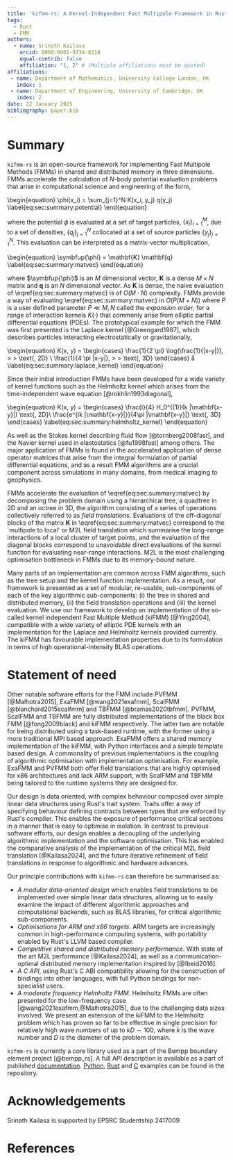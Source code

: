 ```yaml
---
title: 'kifmm-rs: A Kernel-Independent Fast Multipole Framework in Rust'
tags:
  - Rust
  - FMM
authors:
  - name: Srinath Kailasa
    orcid: 0000-0001-9734-8318
    equal-contrib: false
    affiliation: "1, 2" # (Multiple affiliations must be quoted)
affiliations:
 - name: Department of Mathematics, University College London, UK
   index: 1
 - name: Department of Engineering, University of Cambridge, UK
   index: 2
date: 22 January 2025
bibliography: paper.bib
---
```


# Summary

`kifmm-rs` is an open-source framework for implementing Fast Multipole Methods (FMMs) in shared and distributed memory in three dimensions. FMMs accelerate the calculation of $N$-body potential evaluation problems that arise in computational science and engineering of the form,

\begin{equation}
    \phi(x_i) = \sum_{j=1}^N K(x_i, y_j) q(y_j)
    \label{eq:sec:summary:potential}
\end{equation}

where the potential $\phi$ is evaluated at a set of target particles, $\{x_i\}_{i=1}^M$, due to a set of densities, $\{ q_j \}_{j=1}^N$ collocated at a set of source particles $\{y_j\}_{j=1}^N$. This evaluation can be interpreted as a matrix-vector multiplication,

\begin{equation}
    \symbfup{\phi} = \mathbf{K} \mathbf{q}
    \label{eq:sec:summary:matvec}
\end{equation}

where $\symbfup{\phi}$ is an $M$ dimensional vector, $\mathbf{K}$ is a dense $M \times N$ matrix and $\mathbf{q}$ is an $N$ dimensional vector. As $\mathbf{K}$ is dense, the naive evaluation of \eqref{eq:sec:summary:matvec} is of $O(M \cdot N)$ complexity. FMMs provide a way of evaluating \eqref{eq:sec:summary:matvec} in $O(P(M+N))$ where $P$ is a user defined parameter $P \ll M, N$ called the _expansion order_, for a range of interaction kernels $K(\cdot)$ that commonly arise from elliptic partial differential equations (PDEs). The prototypical example for which the FMM was first presented is the Laplace kernel [@Greengard1987], which describes particles interacting electrostatically or gravitationally,

\begin{equation}
    K(x, y) = \begin{cases}
	\frac{1}{2 \pi} \log(\frac{1}{\|x-y\|}),  \> \> \text{, 2D} \\
	\frac{1}{4 \pi \|x-y\|}, \> \> \text{, 3D}
    \end{cases}
å    \label{eq:sec:summary:laplace_kernel}
\end{equation}

Since their initial introduction FMMs have been developed for a wide variety of kernel functions such as the Helmholtz kernel which arises from the time-independent wave equation [@rokhlin1993diagonal],

\begin{equation}
    K(x, y) = \begin{cases}
      \frac{i}{4} H_0^{(1)}(k |\mathbf{x-y}|)  \text{, 2D}\\
        \frac{e^{ik |\mathbf{x-y}|}}{4\pi |\mathbf{x-y}|}  \text{, 3D}
  \end{cases}
  \label{eq:sec:summary:helmholtz_kernel}
\end{equation}

As well as the Stokes kernel describing fluid flow [@tornberg2008fast], and the Navier kernel used in elastostatics [@fu1998fast] among others. The major application of FMMs is found in the accelerated application of dense operator matrices that arise from the integral formulation of partial differential equations, and as a result FMM algorithms are a crucial component across simulations in many domains, from medical imaging to geophysics.

FMMs accelerate the evaluation of \eqref{eq:sec:summary:matvec} by decomposing the problem domain using a hierarchical tree, a quadtree in 2D and an octree in 3D, the algorithm consisting of a series of operations collectively referred to as _field translations_. Evaluations of the off-diagonal blocks of the matrix $\mathbf{K}$ in \eqref{eq:sec:summary:matvec} correspond to the `multipole to local' or M2L field translation which summarise the long-range interactions of a local cluster of target points, and the evaluation of the diagonal blocks correspond to unavoidable direct evaluations of the kernel function for evaluating near-range interactions. M2L is the most challenging optimisation bottleneck in FMMs due to its memory-bound nature.

Many parts of an implementation are common across FMM algorithms, such as the tree setup and the kernel function implementation. As a result, our framework is presented as a set of modular, re-usable, sub-components of each of the key algorithmic sub-components: (i) the tree in shared and distributed memory, (ii) the field translation operations and (iii) the kernel evaluation. We use our framework to develop an implementation of the so-called kernel independent Fast Multiple Method (kiFMM) [@Ying2004], compatible with a wide variety of elliptic PDE kernels with an implementation for the Laplace and Helmholtz kernels provided currently. The kiFMM has favourable implementation properties due to its formulation in terms of high operational-intensity BLAS operations.

# Statement of need

Other notable software efforts for the FMM include PVFMM [@Malhotra2015], ExaFMM [@wang2021exafmm], ScalFMM [@blanchard2015scalfmm] and TBFMM [@bramas2020tbfmm]. PVFMM, ScalFMM and TBFMM are fully distributed implementations of the black box FMM [@fong2009black] and kiFMM respectively. The latter two are notable for being distributed using a task-based runtime, with the former using a more traditional MPI based approach. ExaFMM offers a shared memory implementation of the kiFMM, with Python interfaces and a simple template based design. A commonality of previous implementations is the coupling of algorithmic optimisation with implementation optimisation. For example, ExaFMM and PVFMM both offer field translations that are highly optimised for x86 architectures and lack ARM support, with ScalFMM and TBFMM being tailored to the runtime systems they are designed for.

Our design is data oriented, with complex behaviour composed over simple linear data structures using Rust's trait system. Traits offer a way of specifying behaviour defining contracts between types that are enforced by Rust's compiler. This enables the exposure of performance critical sections in a manner that is easy to optimise in isolation. In contrast to previous software efforts, our design enables a decoupling of the underlying algorithmic implementation and the software optimisation. This has enabled the comparative analysis of the implementation of the critical M2L field translation [@Kailasa2024], and the future iterative refinement of field translations in response to algorithmic and hardware advances.

Our principle contributions with `kifmm-rs` can therefore be summarised as:

- _A modular data-oriented design_ which enables field translations to be implemented over simple linear data structures, allowing us to easily examine the impact of different algorithmic approaches and computational backends, such as BLAS libraries, for critical algorithmic sub-components.
- _Optimisations for ARM and x86 targets_. ARM targets are increasingly common in high-performance computing systems, with portability enabled by Rust's LLVM based compiler.
- _Competitive shared and distributed memory performance_. With state of the art M2L performance [@Kailasa2024], as well as a communication-optimal distributed memory implementation inspired by [@Ibeid2016].
- _A C API_, using Rust's C ABI compatibility allowing for the construction of bindings into other languages, with full Python bindings for non-specialist users.
- _A moderate frequency Helmholtz FMM_. Helmholtz FMMs are often presented for the low-frequency case [@wang2021exafmm,@Malhotra2015], due to the challenging data sizes involved. We present an extension of the kiFMM to the Helmholtz problem which has proven so far to be effective in single precision for relatively high wave numbers of up to $kD \sim 100$, where $k$ is the wave number and $D$ is the diameter of the problem domain.

`kifmm-rs` is currently a core library used as a part of the Bempp boundary element project [@bempp_rs]. A full API description is available as a part of published [documentation](https://bempp.github.io/kifmm/kifmm/index.html). [Python](https://github.com/bempp/kifmm/tree/main/kifmm/python/examples), [Rust](https://github.com/bempp/kifmm/tree/main/kifmm/examples) and [C](https://github.com/bempp/kifmm/tree/main/kifmm/c) examples can be found in the repository.

# Acknowledgements

Srinath Kailasa is supported by EPSRC Studentship 2417009

# References